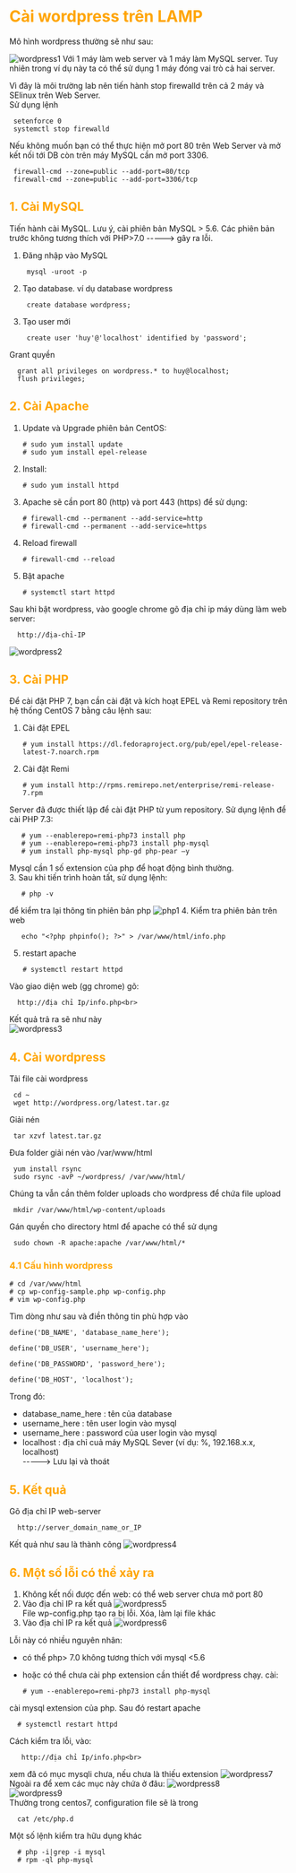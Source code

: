 <h1 style="color:orange">Cài wordpress trên LAMP</h1>
Mô hình wordpress thường sẽ như sau:

![wordpress1](../img/wordpress1.png)
Với 1 máy làm web server và 1 máy làm MySQL server. Tuy nhiên trong ví dụ này ta có thể sử dụng 1 máy đóng vai trò cả hai server.

Vì đây là môi trường lab nên tiến hành stop firewalld trên cả 2 máy và SElinux trên Web Server.<br>
Sử dụng lệnh

     setenforce 0
     systemctl stop firewalld
Nếu không muốn bạn có thể thực hiện mở port 80 trên Web Server và mở kết nối tới DB còn trên máy MySQL cần mở port 3306.

     firewall-cmd --zone=public --add-port=80/tcp
     firewall-cmd --zone=public --add-port=3306/tcp
<h2 style="color:orange">1. Cài MySQL</h2>
Tiến hành cài MySQL. Lưu ý, cài phiên bản MySQL > 5.6. Các phiên bản trước không tương thích với PHP>7.0 -----> gây ra lỗi.

1. Đăng nhập vào MySQL

        mysql -uroot -p
2. Tạo database. ví dụ database wordpress

        create database wordpress;
3. Tạo user mới

        create user 'huy'@'localhost' identified by 'password';
Grant quyền

      grant all privileges on wordpress.* to huy@localhost;
      flush privileges;
<h2 style="color:orange">2. Cài Apache</h2>

1. Update và Upgrade phiên bản CentOS:

       # sudo yum install update
       # sudo yum install epel-release
2. Install:
      
       # sudo yum install httpd
3. Apache sẽ cần port 80 (http) và port 443 (https) để sử dụng:
 
       # firewall-cmd --permanent --add-service=http
       # firewall-cmd --permanent --add-service=https
4. Reload firewall
       
       # firewall-cmd --reload
5. Bật apache

       # systemctl start httpd
Sau khi bật wordpress, vào google chrome gõ địa chỉ ip máy dùng làm web server:

      http://địa-chỉ-IP
![wordpress2](../img/wordpress2.png)
<h2 style="color:orange">3. Cài PHP</h2>

Để cài đặt PHP 7, bạn cần cài đặt và kích hoạt EPEL và Remi repository trên hệ thống CentOS 7 bằng câu lệnh sau:

1. Cài đặt EPEL

       # yum install https://dl.fedoraproject.org/pub/epel/epel-release-latest-7.noarch.rpm
2. Cài đặt Remi

       # yum install http://rpms.remirepo.net/enterprise/remi-release-7.rpm
Server đã được thiết lập để cài đặt PHP từ yum repository. Sử dụng lệnh để cài PHP 7.3:

       # yum --enablerepo=remi-php73 install php
       # yum --enablerepo=remi-php73 install php-mysql
       # yum install php-mysql php-gd php-pear –y
Mysql cần 1 số extension của php để hoạt động bình thường.<br>
3. Sau khi tiến trình hoàn tất, sử dụng lệnh:

       # php -v
để kiểm tra lại thông tin phiên bản php
![php1](../img/php1.png)
4. Kiểm tra phiên bản trên web 

       echo "<?php phpinfo(); ?>" > /var/www/html/info.php
5. restart apache

       # systemctl restart httpd
Vào giao diện web (gg chrome) gõ: 

      http://địa chỉ Ip/info.php<br>
Kết quả trả ra sẽ như này<br>
![wordpress3](../img/wordpress3.png)<br>
<h2 style="color:orange">4. Cài wordpress</h2>
Tải file cài wordpress

     cd ~
     wget http://wordpress.org/latest.tar.gz
Giải nén

     tar xzvf latest.tar.gz
Đưa folder giải nén vào /var/www/html

     yum install rsync
     sudo rsync -avP ~/wordpress/ /var/www/html/
Chúng ta vẫn cần thêm folder uploads cho wordpress để chứa file upload

     mkdir /var/www/html/wp-content/uploads
Gán quyền cho directory html để apache có thể sử dụng
    
     sudo chown -R apache:apache /var/www/html/*
<h3 style="color:orange">4.1 Cấu hình wordpress</h3>
 
    # cd /var/www/html
    # cp wp-config-sample.php wp-config.php
    # vim wp-config.php
Tìm dòng như sau và điền thông tin phù hợp vào

    define('DB_NAME', 'database_name_here');    

    define('DB_USER', 'username_here');    

    define('DB_PASSWORD', 'password_here');      

    define('DB_HOST', 'localhost');   
Trong đó:

- database_name_here : tên của database
- username_here : tên user login vào mysql
- username_here : password của user login vào mysql
- localhost : địa chỉ cuả máy MySQL Sever (ví dụ: %, 192.168.x.x, localhost)<br>
-----> Lưu lại và thoát
<h2 style="color:orange">5. Kết quả</h2>
Gõ địa chỉ IP web-server

      http://server_domain_name_or_IP
Kết quả như sau là thành công
![wordpress4](../img/wordpress4.png)<br>
<h2 style="color:orange">6. Một số lỗi có thể xảy ra</h2>

1. Không kết nối được đến web: có thể web server chưa mở port 80
2. Vào địa chỉ IP ra kết quả
![wordpress5](../img/wordpress5.png)<br>
File wp-config.php tạo ra bị lỗi. Xóa, làm lại file khác
3. Vào địa chỉ IP ra kết quả
![wordpress6](../img/wordpress6.png)<br>

Lỗi này có nhiều nguyên nhân:
- có thể php> 7.0 không tương thích với mysql <5.6
- hoặc có thể chưa cài php extension cần thiết để wordpress chạy. cài:

      # yum --enablerepo=remi-php73 install php-mysql
cài mysql extension của php. Sau đó restart apache

      # systemctl restart httpd

Cách kiểm tra lỗi, vào:

       http://địa chỉ Ip/info.php<br>
xem đã có mục mysqli chưa, nếu chưa là thiếu extension
![wordpress7](../img/wordpress7.png)<br>
Ngoài ra để xem các mục này chứa ở đâu:
![wordpress8](../img/wordpress8.png)<br>
![wordpress9](../img/wordpress9.png)<br>
Thường trong centos7, configuration file sẽ là trong

      cat /etc/php.d
Một số lệnh kiểm tra hữu dụng khác

      # php -i|grep -i mysql
      # rpm -ql php-mysql